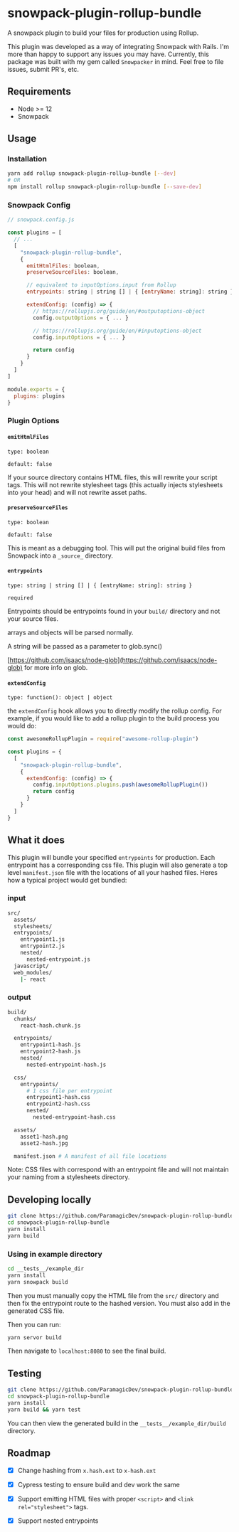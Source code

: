 # snowpack-plugin-rollup-bundle

A snowpack plugin to build your files for production using Rollup.

This plugin was developed as a way of integrating Snowpack with Rails.
I'm more than happy to support any issues you may have. Currently, this
package was built with my gem called `Snowpacker` in mind. Feel free to
file issues, submit PR's, etc.

## Requirements

- Node >= 12
- Snowpack

## Usage

### Installation

```bash
yarn add rollup snowpack-plugin-rollup-bundle [--dev]
# OR
npm install rollup snowpack-plugin-rollup-bundle [--save-dev]
```

### Snowpack Config

```js
// snowpack.config.js

const plugins = [
  // ...
  [
    "snowpack-plugin-rollup-bundle",
    {
      emitHtmlFiles: boolean,
      preserveSourceFiles: boolean,

      // equivalent to inputOptions.input from Rollup
      entrypoints: string | string [] | { [entryName: string]: string },

      extendConfig: (config) => {
        // https://rollupjs.org/guide/en/#outputoptions-object
        config.outputOptions = { ... }

        // https://rollupjs.org/guide/en/#inputoptions-object
        config.inputOptions = { ... }

        return config
      }
    }
  ]
]

module.exports = {
  plugins: plugins
}
```

### Plugin Options

#### `emitHtmlFiles`

`type: boolean`

`default: false`

If your source directory contains HTML files, this will rewrite your
script tags. This will not rewrite stylesheet tags (this actually
injects stylesheets into your head) and will not rewrite asset paths.

#### `preserveSourceFiles`

`type: boolean`

`default: false`

This is meant as a debugging tool. This will put the original build
files from Snowpack into a `_source_` directory.

#### `entrypoints`

`type: string | string [] | { [entryName: string]: string }`

`required`

Entrypoints should be entrypoints found in your `build/` directory and
not your source files.

arrays and objects will be parsed normally.

A string will be passed as a parameter to glob.sync()

[https://github.com/isaacs/node-glob](https://github.com/isaacs/node-glob)
for more info on glob.

#### `extendConfig`

`type: function(): object | object`

the `extendConfig` hook allows you to directly modify the rollup config.
For example, if you would like to add a rollup plugin to the build
process you would do:

```js
const awesomeRollupPlugin = require("awesome-rollup-plugin")

const plugins = {
  [
    "snowpack-plugin-rollup-bundle",
    {
      extendConfig: (config) => {
        config.inputOptions.plugins.push(awesomeRollupPlugin())
        return config
      }
    }
  ]
}
```


## What it does

This plugin will bundle your specified `entrypoints` for production.
Each entrypoint has a corresponding css file. This plugin will also
generate a top level `manifest.json` file with the locations of all your
hashed files. Heres how a typical project would get bundled:

### input

```bash
src/
  assets/
  stylesheets/
  entrypoints/
    entrypoint1.js
    entrypoint2.js
    nested/
      nested-entrypoint.js
  javascript/
  web_modules/
    |- react
```

### output

```bash
build/
  chunks/
    react-hash.chunk.js

  entrypoints/
    entrypoint1-hash.js
    entrypoint2-hash.js
    nested/
      nested-entrypoint-hash.js

  css/
    entrypoints/
      # 1 css file per entrypoint
      entrypoint1-hash.css
      entrypoint2-hash.css
      nested/
        nested-entrypoint-hash.css

  assets/
    asset1-hash.png
    asset2-hash.jpg

  manifest.json # A manifest of all file locations
```

Note: CSS files with correspond with an entrypoint file and will not
maintain your naming from a stylesheets directory.

## Developing locally

```bash
git clone https://github.com/ParamagicDev/snowpack-plugin-rollup-bundle
cd snowpack-plugin-rollup-bundle
yarn install
yarn build
```


### Using in example directory

```bash
cd __tests__/example_dir
yarn install
yarn snowpack build
```

Then you must manually copy the HTML file from the `src/` directory
and then fix the entrypoint route to the hashed version. You must
also add in the generated CSS file.

Then you can run:

```bash
yarn servor build
```

Then navigate to `localhost:8080` to see the final build.

## Testing

```bash
git clone https://github.com/ParamagicDev/snowpack-plugin-rollup-bundle/tree/development/
cd snowpack-plugin-rollup-bundle
yarn install
yarn build && yarn test
```

You can then view the generated build in the `__tests__/example_dir/build` directory.

## Roadmap

- [x] Change hashing from `x.hash.ext` to `x-hash.ext`

- [x] Cypress testing to ensure build and dev work the same

- [x] Support emitting HTML files with proper `<script>` and `<link
rel="stylesheet">` tags.

- [x] Support nested entrypoints
